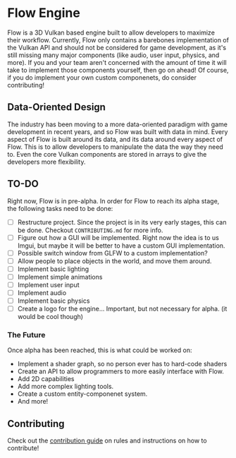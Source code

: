 # Flow Engine

Flow is a 3D Vulkan based engine built to allow developers to maximize their workflow. Currently, Flow only contains a barebones implementation of the Vulkan API and should not be considered for game development, as it's still missing many major components (like audio, user input, physics, and more). If you and your team aren't concerned with the amount of time it will take to implement those components yourself, then go on ahead! Of course, if you do implement your own custom componenets, do consider contributing!

## Data-Oriented Design
The industry has been moving to a more data-oriented paradigm with game development in recent years, and so Flow was built with data in mind. Every aspect of Flow is built around its data, and its data around every aspect of Flow. This is to allow developers to manipulate the data the way they need to. Even the core Vulkan components are stored in arrays to give the developers more flexibility.

## TO-DO
Right now, Flow is in pre-alpha. In order for Flow to reach its alpha stage, the following tasks need to be done:

- [ ] Restructure project. Since the project is in its very early stages, this can be done. Checkout `CONTRIBUTING.md` for more info.
- [ ] Figure out how a GUI will be implemented. Right now the idea is to us Imgui, but maybe it will be better to have a custom GUI implementation.
- [ ] Possible switch window from GLFW to a custom implementation?
- [ ] Allow people to place objects in the world, and move them around.
- [ ] Implement basic lighting
- [ ] Implement simple animations
- [ ] Implement user input
- [ ] Implement audio
- [ ] Implement basic physics
- [ ] Create a logo for the engine... Important, but not necessary for alpha. (it would be cool though)

### The Future
Once alpha has been reached, this is what could be worked on:
- Implement a shader graph, so no person ever has to hard-code shaders
- Create an API to allow programmers to more easily interface with Flow.
- Add 2D capabilities
- Add more complex lighting tools.
- Create a custom entity-componenet system.
- And more!

## Contributing
Check out the [contribution guide](https://github.com/gibsorya/Flow/blob/main/CONTRIBUTING.md) on rules and instructions on how to contribute!

